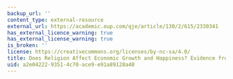 ```yaml
---
backup_url: ''
content_type: external-resource
external_url: https://academic.oup.com/qje/article/130/2/615/2330341
has_external_licence_warning: true
has_external_license_warning: true
is_broken: ''
license: https://creativecommons.org/licenses/by-nc-sa/4.0/
title: Does Religion Affect Economic Growth and Happiness? Evidence from Ramadan
uid: a2e04222-9351-4c70-ace9-e91a89128a40
---
```

